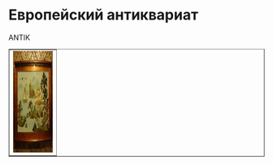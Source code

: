 <html>
<head>
<meta charset="utf-8">
  <title>CHERDANTIQUE</title>
</head>
<body>
 <h1>Европейский антиквариат</h1>
<p>ANTIK</p>
 <table border="1" cellspacing="4" cellpadding="12">
<tr>
<td  align="center" width="78" height="102" >
<img src="DSC09675.JPG" 
  width="200" height="200" alt="panno"
  title="Увеличение"
 onmouseover="this.width=200;this.height=200"
 onmouseout="this.width=200;this.height=200">
 </td>
</tr>
</table>
</body>
</html>


